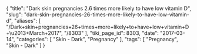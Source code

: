 {
    "title": "Dark skin pregnancies 2.6 times more likely to have low vitamin D",
    "slug": "dark-skin-pregnancies-26-times-more-likely-to-have-low-vitamin-d",
    "aliases": [
        "/Dark+skin+pregnancies+26+times+more+likely+to+have+low+vitamin+D+\u2013+March+2017",
        "/8303"
    ],
    "tiki_page_id": 8303,
    "date": "2017-03-14",
    "categories": [
        "Skin - Dark",
        "Pregnancy"
    ],
    "tags": [
        "Pregnancy",
        "Skin - Dark"
    ]
}